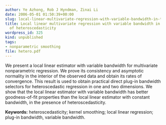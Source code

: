 ```yaml
---
author: Ye Azhong, Rob J Hyndman, Zinai Li
date: 2006-05-01 01:50:39+00:00
slug: local-linear-multivariate-regression-with-variable-bandwidth-in-the-presence-of-heteroscedasticity
title: Local linear multivariate regression with variable bandwidth in the presence
  of heteroscedasticity
wordpress_id: 325
kind: unpublished
tags:
- nonparametric smoothing
file: hetero.pdf
---
```



We present a local linear estimator with variable bandwidth for multivariate nonparametric regression. We prove its consistency and asymptotic normality in the interior of the observed data and obtain its rates of convergence. This result is used to obtain practical direct plug-in bandwidth selectors for heteroscedastic regression in one and two dimensions. We show that the local linear estimator with variable bandwidth has better goodness-of-fit properties than the local linear estimator with constant bandwidth, in the presence of heteroscedasticity.

**Keywords:** heteroscedasticity; kernel smoothing; local linear regression; plug-in bandwidth, variable bandwidth.

